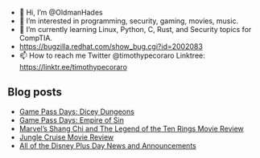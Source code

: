 - 👋 Hi, I’m @OldmanHades
- 👀 I’m interested in programming, security, gaming, movies, music.
- 🌱 I’m currently learning Linux, Python, C, Rust, and Security topics for CompTIA.
- https://bugzilla.redhat.com/show_bug.cgi?id=2002083
- 📫 How to reach me Twitter @timothypecoraro
Linktree: https://linktr.ee/timothypecoraro

## Blog posts
<!-- BLOG-POST-LIST:START -->
- [Game Pass Days: Dicey Dungeons](https://medium.com/@timothypecoraro/game-pass-days-dicey-dungeons-6967667fbe89?source=rss-5097f5c9b801------2)
- [Game Pass Days: Empire of Sin](https://medium.com/@timothypecoraro/game-pass-days-empire-of-sin-ad672e313daf?source=rss-5097f5c9b801------2)
- [Marvel’s Shang Chi and The Legend of the Ten Rings Movie Review](https://medium.com/@timothypecoraro/marvels-shang-chi-and-the-legend-of-the-ten-rings-movie-review-20dabdc7c650?source=rss-5097f5c9b801------2)
- [Jungle Cruise Movie Review](https://medium.com/@timothypecoraro/jungle-cruise-movie-review-f1725797dce9?source=rss-5097f5c9b801------2)
- [All of the Disney Plus Day News and Announcements](https://medium.com/@timothypecoraro/all-of-the-disney-plus-day-news-and-announcements-2c94eb39803a?source=rss-5097f5c9b801------2)
<!-- BLOG-POST-LIST:END -->
